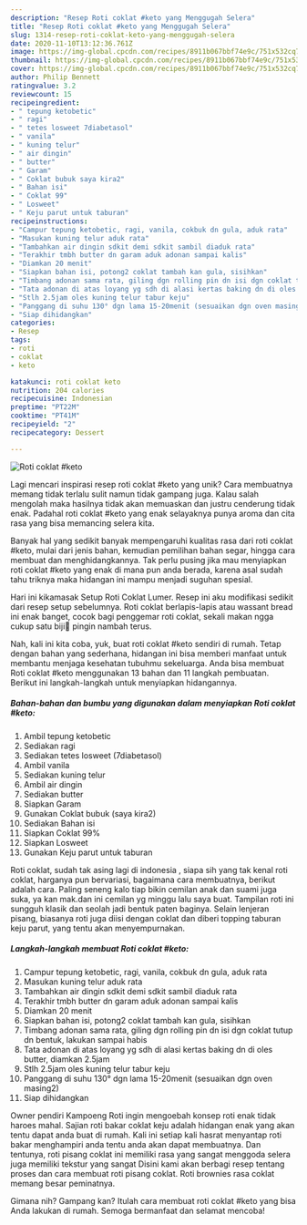```yaml
---
description: "Resep Roti coklat #keto yang Menggugah Selera"
title: "Resep Roti coklat #keto yang Menggugah Selera"
slug: 1314-resep-roti-coklat-keto-yang-menggugah-selera
date: 2020-11-10T13:12:36.761Z
image: https://img-global.cpcdn.com/recipes/8911b067bbf74e9c/751x532cq70/roti-coklat-keto-foto-resep-utama.jpg
thumbnail: https://img-global.cpcdn.com/recipes/8911b067bbf74e9c/751x532cq70/roti-coklat-keto-foto-resep-utama.jpg
cover: https://img-global.cpcdn.com/recipes/8911b067bbf74e9c/751x532cq70/roti-coklat-keto-foto-resep-utama.jpg
author: Philip Bennett
ratingvalue: 3.2
reviewcount: 15
recipeingredient:
- " tepung ketobetic"
- " ragi"
- " tetes losweet 7diabetasol"
- " vanila"
- " kuning telur"
- " air dingin"
- " butter"
- " Garam"
- " Coklat bubuk saya kira2"
- " Bahan isi"
- " Coklat 99"
- " Losweet"
- " Keju parut untuk taburan"
recipeinstructions:
- "Campur tepung ketobetic, ragi, vanila, cokbuk dn gula, aduk rata"
- "Masukan kuning telur aduk rata"
- "Tambahkan air dingin sdkit demi sdkit sambil diaduk rata"
- "Terakhir tmbh butter dn garam aduk adonan sampai kalis"
- "Diamkan 20 menit"
- "Siapkan bahan isi, potong2 coklat tambah kan gula, sisihkan"
- "Timbang adonan sama rata, giling dgn rolling pin dn isi dgn coklat tutup dn bentuk, lakukan sampai habis"
- "Tata adonan di atas loyang yg sdh di alasi kertas baking dn di oles butter, diamkan 2.5jam"
- "Stlh 2.5jam oles kuning telur tabur keju"
- "Panggang di suhu 130° dgn lama 15-20menit (sesuaikan dgn oven masing2)"
- "Siap dihidangkan"
categories:
- Resep
tags:
- roti
- coklat
- keto

katakunci: roti coklat keto 
nutrition: 204 calories
recipecuisine: Indonesian
preptime: "PT22M"
cooktime: "PT41M"
recipeyield: "2"
recipecategory: Dessert

---
```



![Roti coklat #keto](https://img-global.cpcdn.com/recipes/8911b067bbf74e9c/751x532cq70/roti-coklat-keto-foto-resep-utama.jpg)

Lagi mencari inspirasi resep roti coklat #keto yang unik? Cara membuatnya memang tidak terlalu sulit namun tidak gampang juga. Kalau salah mengolah maka hasilnya tidak akan memuaskan dan justru cenderung tidak enak. Padahal roti coklat #keto yang enak selayaknya punya aroma dan cita rasa yang bisa memancing selera kita.

Banyak hal yang sedikit banyak mempengaruhi kualitas rasa dari roti coklat #keto, mulai dari jenis bahan, kemudian pemilihan bahan segar, hingga cara membuat dan menghidangkannya. Tak perlu pusing jika mau menyiapkan roti coklat #keto yang enak di mana pun anda berada, karena asal sudah tahu triknya maka hidangan ini mampu menjadi suguhan spesial.

Hari ini kikamasak Setup Roti Coklat Lumer. Resep ini aku modifikasi sedikit dari resep setup sebelumnya. Roti coklat berlapis-lapis atau wassant bread ini enak banget, cocok bagi penggemar roti coklat, sekali makan ngga cukup satu biji🤣 pingin nambah terus.


Nah, kali ini kita coba, yuk, buat roti coklat #keto sendiri di rumah. Tetap dengan bahan yang sederhana, hidangan ini bisa memberi manfaat untuk membantu menjaga kesehatan tubuhmu sekeluarga. Anda bisa membuat Roti coklat #keto menggunakan 13 bahan dan 11 langkah pembuatan. Berikut ini langkah-langkah untuk menyiapkan hidangannya.

<!--inarticleads1-->

##### Bahan-bahan dan bumbu yang digunakan dalam menyiapkan Roti coklat #keto:

1. Ambil  tepung ketobetic
1. Sediakan  ragi
1. Sediakan  tetes losweet (7diabetasol)
1. Ambil  vanila
1. Sediakan  kuning telur
1. Ambil  air dingin
1. Sediakan  butter
1. Siapkan  Garam
1. Gunakan  Coklat bubuk (saya kira2)
1. Sediakan  Bahan isi
1. Siapkan  Coklat 99%
1. Siapkan  Losweet
1. Gunakan  Keju parut untuk taburan


Roti coklat, sudah tak asing lagi di indonesia , siapa sih yang tak kenal roti coklat, harganya pun bervariasi, bagaimana cara membuatnya, berikut adalah cara. Paling seneng kalo tiap bikin cemilan anak dan suami juga suka, ya kan mak.dan ini cemilan yg minggu lalu saya buat. Tampilan roti ini sungguh klasik dan seolah jadi bentuk paten baginya. Selain lenjeran pisang, biasanya roti juga diisi dengan coklat dan diberi topping taburan keju parut, yang tentu akan menyempurnakan. 

<!--inarticleads2-->

##### Langkah-langkah membuat Roti coklat #keto:

1. Campur tepung ketobetic, ragi, vanila, cokbuk dn gula, aduk rata
1. Masukan kuning telur aduk rata
1. Tambahkan air dingin sdkit demi sdkit sambil diaduk rata
1. Terakhir tmbh butter dn garam aduk adonan sampai kalis
1. Diamkan 20 menit
1. Siapkan bahan isi, potong2 coklat tambah kan gula, sisihkan
1. Timbang adonan sama rata, giling dgn rolling pin dn isi dgn coklat tutup dn bentuk, lakukan sampai habis
1. Tata adonan di atas loyang yg sdh di alasi kertas baking dn di oles butter, diamkan 2.5jam
1. Stlh 2.5jam oles kuning telur tabur keju
1. Panggang di suhu 130° dgn lama 15-20menit (sesuaikan dgn oven masing2)
1. Siap dihidangkan


Owner pendiri Kampoeng Roti ingin mengoebah konsep roti enak tidak haroes mahal. Sajian roti bakar coklat keju adalah hidangan enak yang akan tentu dapat anda buat di rumah. Kali ini setiap kali hasrat menyantap roti bakar menghampiri anda tentu anda akan dapat membuatnya. Dan tentunya, roti pisang coklat ini memiliki rasa yang sangat menggoda selera juga memiliki tekstur yang sangat Disini kami akan berbagi resep tentang proses dan cara membuat roti pisang coklat. Roti brownies rasa coklat memang besar peminatnya. 

Gimana nih? Gampang kan? Itulah cara membuat roti coklat #keto yang bisa Anda lakukan di rumah. Semoga bermanfaat dan selamat mencoba!
